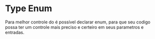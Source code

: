 # Type Enum

<p>Para melhor controle do é possível declarar enum, para que seu codigo possa ter um controle mais preciso e certeiro em seus parametros e entradas.</p>
